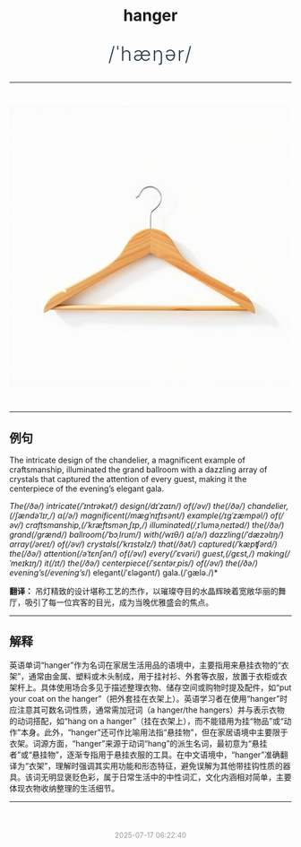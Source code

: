 <div align="center">

# hanger

<div style="margin: 30px 0;">
<h1 style="font-size: 2.5em; font-weight: 300; letter-spacing: 2px; margin: 0; color: #2c3e50;">
/ˈhæŋər/
</h1>
</div>

</div>

---

<div align="center" style="margin: 40px 0;">

![hanger](images/hanger.png)

</div>

---

## 例句

The intricate design of the chandelier, a magnificent example of craftsmanship, illuminated the grand ballroom with a dazzling array of crystals that captured the attention of every guest, making it the centerpiece of the evening’s elegant gala.

*The(/ðə/) intricate(/ˈɪntrəkət/) design(/dɪˈzaɪn/) of(/əv/) the(/ðə/) chandelier,(/ʃændəˈlɪr,/) a(/ə/) magnificent(/mægˈnɪfɪsənt/) example(/ɪgˈzæmpəl/) of(/əv/) craftsmanship,(/ˈkræftsmənˌʃɪp,/) illuminated(/ˌɪˈluməˌneɪtəd/) the(/ðə/) grand(/grænd/) ballroom(/ˈbɔˌlrum/) with(/wɪθ/) a(/ə/) dazzling(/ˈdæzəlɪŋ/) array(/əreɪ/) of(/əv/) crystals(/ˈkrɪstəlz/) that(/ðət/) captured(/ˈkæpʧərd/) the(/ðə/) attention(/əˈtɛnʃən/) of(/əv/) every(/ˈɛvəri/) guest,(/gɛst,/) making(/ˈmeɪkɪŋ/) it(/ɪt/) the(/ðə/) centerpiece(/ˈsɛntərˌpis/) of(/əv/) the(/ðə/) evening’s(/evening’s*/) elegant(/ˈɛləgənt/) gala.(/ˈgælə./)*

**翻译：** 吊灯精致的设计堪称工艺的杰作，以璀璨夺目的水晶辉映着宽敞华丽的舞厅，吸引了每一位宾客的目光，成为当晚优雅盛会的焦点。

---

## 解释

英语单词“hanger”作为名词在家居生活用品的语境中，主要指用来悬挂衣物的“衣架”，通常由金属、塑料或木头制成，用于挂衬衫、外套等衣服，放置于衣柜或衣架杆上。具体使用场合多见于描述整理衣物、储存空间或购物时提及配件，如“put your coat on the hanger”（把外套挂在衣架上）。英语学习者在使用“hanger”时应注意其可数名词性质，通常需加冠词（a hanger/the hangers）并与表示衣物的动词搭配，如“hang on a hanger”（挂在衣架上），而不能错用为挂“物品”或“动作”本身。此外，“hanger”还可作比喻用法指“悬挂物”，但在家居语境中主要限于衣架。词源方面，“hanger”来源于动词“hang”的派生名词，最初意为“悬挂者”或“悬挂物”，逐渐专指用于悬挂衣服的工具。在中文语境中，“hanger”准确翻译为“衣架”，理解时强调其实用功能和形态特征，避免误解为其他带挂钩性质的器具。该词无明显褒贬色彩，属于日常生活中的中性词汇，文化内涵相对简单，主要体现衣物收纳整理的生活细节。


---

<div align="center" style="margin-top: 50px;">
<small style="color: #999; font-size: 0.9em;">2025-07-17 06:22:40</small>
</div>
